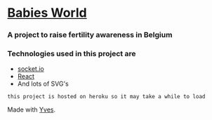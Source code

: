 # [Babies World](https://babiesworld.herokuapp.com/)

### A project to raise fertility awareness in Belgium

### Technologies used in this project are
- [socket.io](http://socket.io/)
- [React](https://reactjs.org/)
- And lots of SVG's

```this project is hosted on heroku so it may take a while to load```

Made with [Yves](https://github.com/YvesMeeuws).
